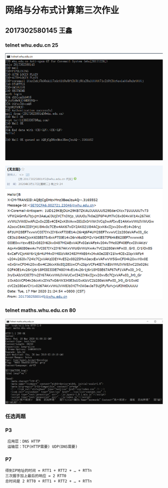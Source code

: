 # 网络与分布式计算第三次作业
## 2017302580145 王鑫
 ### telnet whu.edu.cn 25
![](https://github.com/ihavenoideayet/ComputerNetworking/raw/master/2.1.PNG) 

![](https://github.com/ihavenoideayet/ComputerNetworking/raw/master/2.2.PNG)

 ### telnet maths.whu.edu.cn 80
![](https://github.com/ihavenoideayet/ComputerNetworking/raw/master/2.3.PNG) 
 
 ### 任选两题
 ### P3
     应用层：DNS HTTP
     运输层：TCP(HTTP需要) UDP(DNS需要)

 ### P7
    得到IP地址的时间 = RTT1 + RTT2 + … + RTTn
    三次握手加上最后的响应 = 2 RTT0
    总时间是 2 RTT0 + RTT1 + RTT2 + … + RTTn
    